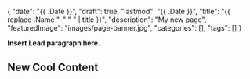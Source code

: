 {
   "date": "{{ .Date }}",
   "draft": true,
   "lastmod": "{{ .Date }}",
   "title": "{{ replace .Name "-" " " | title }}",
   "description": "My new page",
   "featuredImage": "images/page-banner.jpg",
   "categories": [],
   "tags": []
}

**Insert Lead paragraph here.**

## New Cool Content